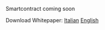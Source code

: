 Smartcontract coming soon

Download Whitepaper: [Italian](http://followine.io/libs/file/followine-whitepaper-ita.pdf) [English](http://followine.io/libs/file/followine-whitepaper-eng.pdf)
